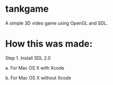 # tankgame
A simple 3D video game using OpenGL and SDL.

# How this was made:
Step 1. Install SDL 2.0

a. For Mac OS X with Xcode

b. For Mac OS X without Xcode
